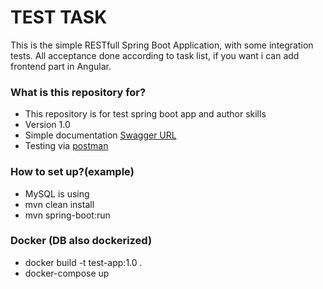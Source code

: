 # TEST TASK #

This is the simple RESTfull Spring Boot Application, with some integration tests. All acceptance done according to task list, if you want i can add frontend part in Angular.

### What is this repository for? ###

* This repository is for test spring boot app and author skills
* Version 1.0
* Simple documentation [Swagger URL](http://localhost:8080/swagger-ui/)
* Testing via [postman](https://www.getpostman.com/collections/d5ac6951c92cac4d5a35)

### How to set up?(example) ###
* MySQL is using
* mvn clean install
* mvn spring-boot:run

### Docker (DB also dockerized) ###

* docker build -t test-app:1.0 .
* docker-compose up